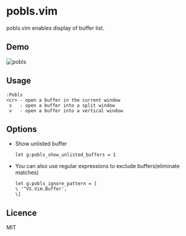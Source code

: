 # pobls.vim
pobls.vim enables display of buffer list.

## Demo
![pobls](https://user-images.githubusercontent.com/58209438/114305090-9450ba80-9b11-11eb-8a9e-0978f6779d3b.gif)

## Usage

```
:Pobls
<cr> - open a buffer in the current window
 s   - open a buffer into a split window
 v   - open a buffer into a vertical window
```

## Options
- Show unlisted buffer
  ```vim
  let g:pobls_show_unlisted_buffers = 1 
  ```
- You can also use regular expressions to exclude buffers(eliminate matches)
  ```vim
  let g:pobls_ignore_pattern = [
  \ '^VS.Vim.Buffer',
  \]
  ```

## Licence
MIT
